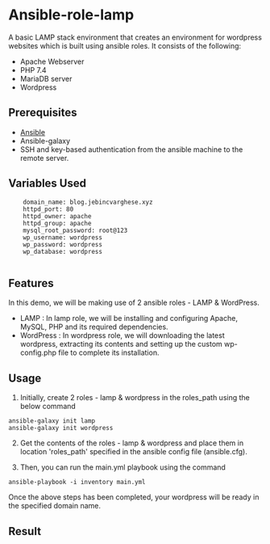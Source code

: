 # Ansible-role-lamp

A basic LAMP stack environment that creates an environment for wordpress websites which is built using ansible roles. It consists of the following:

- Apache Webserver
- PHP 7.4
- MariaDB server
- Wordpress 

## Prerequisites

- [Ansible](https://docs.ansible.com/ansible/latest/installation_guide/intro_installation.html)
- Ansible-galaxy
- SSH and key-based authentication from the ansible machine to the remote server.

## Variables Used

```
    domain_name: blog.jebincvarghese.xyz
    httpd_port: 80
    httpd_owner: apache
    httpd_group: apache
    mysql_root_password: root@123
    wp_username: wordpress
    wp_password: wordpress
    wp_database: wordpress


```

## Features

In this demo, we will be making use of 2 ansible roles - LAMP & WordPress. 
- LAMP : In lamp role, we will be installing and configuring Apache, MySQL, PHP and its required dependencies.
- WordPress : In wordpress role, we will downloading the latest wordpress, extracting its contents and setting up the custom wp-config.php file to complete its installation.

## Usage

1. Initially, create 2 roles - lamp & wordpress in the roles_path using the below command
```
ansible-galaxy init lamp
ansible-galaxy init wordpress
```
2. Get the contents of the roles - lamp & wordpress and place them in location 'roles_path' specified in the ansible config file (ansible.cfg).

3. Then, you can run the main.yml playbook using the command
```
ansible-playbook -i inventory main.yml
```

Once the above steps has been completed, your wordpress will be ready in the specified domain name.


## Result


